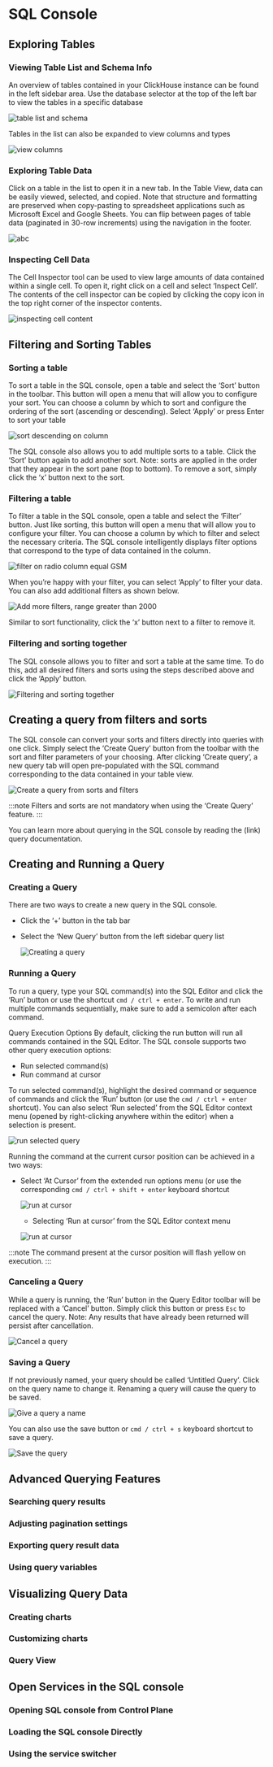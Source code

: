 # SQL Console

## Exploring Tables

### Viewing Table List and Schema Info
An overview of tables contained in your ClickHouse instance can be found in the left sidebar area.  Use the database selector at the top of the left bar to view the tables in a specific database

  ![table list and schema](@site/docs/en/cloud/images/sqlconsole/table-list-and-schema.png)







Tables in the list can also be expanded to view columns and types

  ![view columns](@site/docs/en/cloud/images/sqlconsole/view-columns.png)





### Exploring Table Data

Click on a table in the list to open it in a new tab.  In the Table View, data can be easily viewed, selected, and copied.  Note that structure and formatting are preserved when copy-pasting to spreadsheet applications such as Microsoft Excel and Google Sheets. You can flip between pages of table data (paginated in 30-row increments) using the navigation in the footer.


  ![abc](@site/docs/en/cloud/images/sqlconsole/abc.png)


### Inspecting Cell Data
The Cell Inspector tool can be used to view large amounts of data contained within a single cell.  To open it, right click on a cell and select ‘Inspect Cell’.  The contents of the cell inspector can be copied by clicking the copy icon in the top right corner of the inspector contents.


  ![inspecting cell content](@site/docs/en/cloud/images/sqlconsole/inspecting-cell-content.png)


## Filtering and Sorting Tables

### Sorting a table
To sort a table in the SQL console, open a table and select the ‘Sort’ button in the toolbar.  This button will open a menu that will allow you to configure your sort.  You can choose a column by which to sort and configure the ordering of the sort (ascending or descending).  Select ‘Apply’ or press Enter to sort your table


  ![sort descending on column](@site/docs/en/cloud/images/sqlconsole/sort-descending-on-column.png)


The SQL console also allows you to add multiple sorts to a table.  Click the ‘Sort’ button again to add another sort.  Note: sorts are applied in the order that they appear in the sort pane (top to bottom). To remove a sort, simply click the ‘x’ button next to the sort.


### Filtering a table

To filter a table in the SQL console, open a table and select the ‘Filter’ button.  Just like sorting, this button will open a menu that will allow you to configure your filter.  You can choose a column by which to filter and select the necessary criteria.  The SQL console intelligently displays filter options that correspond to the type of data contained in the column.

  ![filter on radio column equal GSM](@site/docs/en/cloud/images/sqlconsole/filter-on-radio-column-equal-gsm.png)

When you’re happy with your filter, you can select ‘Apply’ to filter your data.  You can also add additional filters as shown below.

  ![Add more filters, range greater than 2000](@site/docs/en/cloud/images/sqlconsole/add-more-filters.png)





Similar to sort functionality, click the ‘x’ button next to a filter to remove it.


### Filtering and sorting together

The SQL console allows you to filter and sort a table at the same time.  To do this, add all desired filters and sorts using the steps described above and click the ‘Apply’ button.


  ![Filtering and sorting together](@site/docs/en/cloud/images/sqlconsole/filtering-and-sorting-together.png)


## Creating a query from filters and sorts

The SQL console can convert your sorts and filters directly into queries with one click.  Simply select the ‘Create Query’ button from the toolbar with the sort and filter parameters of your choosing.  After clicking ‘Create query’, a new query tab will open pre-populated with the SQL command corresponding to the data contained in your table view.


  ![Create a query from sorts and filters](@site/docs/en/cloud/images/sqlconsole/create-a-query-from-sorts-and-filters.png)


:::note
Filters and sorts are not mandatory when using the ‘Create Query’ feature.
:::


You can learn more about querying in the SQL console by reading the (link) query documentation.


## Creating and Running a Query

### Creating a Query
There are two ways to create a new query in the SQL console.
* Click the ‘+’ button in the tab bar
* Select the ‘New Query’ button from the left sidebar query list

  ![Creating a query](@site/docs/en/cloud/images/sqlconsole/creating-a-query.png)



### Running a Query
To run a query, type your SQL command(s) into the SQL Editor and click the ‘Run’ button or use the shortcut `cmd / ctrl + enter`.  To write and run multiple commands sequentially, make sure to add a semicolon after each command.


Query Execution Options
By default, clicking the run button will run all commands contained in the SQL Editor.  The SQL console supports two other query execution options:
* Run selected command(s)
* Run command at cursor


To run selected command(s), highlight the desired command or sequence of commands and click the ‘Run’ button (or use the `cmd / ctrl + enter` shortcut).  You can also select ‘Run selected’ from the SQL Editor context menu (opened by right-clicking anywhere within the editor) when a selection is present.


  ![run selected query](@site/docs/en/cloud/images/sqlconsole/run-selected-query.png)


Running the command at the current cursor position can be achieved in a two ways:
* Select ‘At Cursor’ from the extended run options menu (or use the corresponding `cmd / ctrl + shift + enter` keyboard shortcut

  ![run at cursor](@site/docs/en/cloud/images/sqlconsole/run-at-cursor-2.png)



   * Selecting ‘Run at cursor’ from the SQL Editor context menu

  ![run at cursor](@site/docs/en/cloud/images/sqlconsole/run-at-cursor.png)



:::note
The command present at the cursor position will flash yellow on execution.
:::


### Canceling a Query

While a query is running, the ‘Run’ button in the Query Editor toolbar will be replaced with a ‘Cancel’ button.  Simply click this button or press `Esc` to cancel the query.  Note: Any results that have already been returned will persist after cancellation.


  ![Cancel a query](@site/docs/en/cloud/images/sqlconsole/cancel-a-query.png)


### Saving a Query

If not previously named, your query should be called ‘Untitled Query’.  Click on the query name to change it.  Renaming a query will cause the query to be saved.


  ![Give a query a name](@site/docs/en/cloud/images/sqlconsole/give-a-query-a-name.png)

You can also use the save button or `cmd / ctrl + s` keyboard shortcut to save a query.

  ![Save the query](@site/docs/en/cloud/images/sqlconsole/save-the-query.png)



## Advanced Querying Features

### Searching query results

### Adjusting pagination settings

### Exporting query result data

### Using query variables


## Visualizing Query Data

### Creating charts

### Customizing charts

### Query View


## Open Services in the SQL console

### Opening SQL console from Control Plane

### Loading the SQL console Directly

### Using the service switcher
